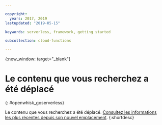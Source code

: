 ```yaml
---

copyright:
  years: 2017, 2019
lastupdated: "2019-05-15"

keywords: serverless, framework, getting started

subcollection: cloud-functions

---
```


{:new_window: target="_blank"}
# Le contenu que vous recherchez a été déplacé
{: #openwhisk_goserverless}

Le contenu que vous recherchez a été déplacé. [Consultez les informations les plus récentes depuis son nouvel emplacement](/docs/openwhisk?topic=cloud-functions-about).
{:shortdesc}
